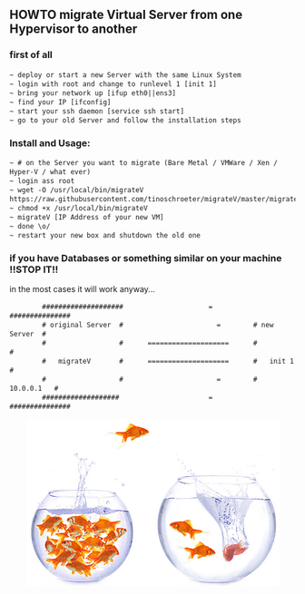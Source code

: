 ## HOWTO migrate Virtual Server from one Hypervisor to another

### first of all

```
~ deploy or start a new Server with the same Linux System
~ login with root and change to runlevel 1 [init 1]
~ bring your network up [ifup eth0||ens3]
~ find your IP [ifconfig]
~ start your ssh daemon [service ssh start]
~ go to your old Server and follow the installation steps
```

### Install and Usage:

```
~ # on the Server you want to migrate (Bare Metal / VMWare / Xen / Hyper-V / what ever)
~ login ass root
~ wget -O /usr/local/bin/migrateV https://raw.githubusercontent.com/tinoschroeter/migrateV/master/migrateV
~ chmod +x /usr/local/bin/migrateV
~ migrateV [IP Address of your new VM]
~ done \o/ 
~ restart your new box and shutdown the old one
```

### if you have Databases or something similar on your machine !!STOP IT!! 
in the most cases it will work anyway...

```
        ####################                     =          ###############
        # original Server  #                       =        # new Server  #
        #                  #      ====================      #             #
        #   migrateV       #      ====================      #   init 1    #
        #                  #                       =        #  10.0.0.1   #
        ###################                      =          ###############
```



<p align="center"><img src="https://raw.githubusercontent.com/tinoschroeter/migrateV/master/fishbowl.jpg"></p>
